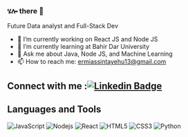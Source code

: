 ### ሄሎ there 👋
Future Data analyst and Full-Stack Dev 

- 🔭 I’m currently working on React JS and Node JS
- 🌱 I’m currently learning at Bahir Dar University
- 💬 Ask me about Java, Node JS, and Machine Learning 
- 📫 How to reach me: ermiassintayehu13@gmail.com

## Connect with me :[![Linkedin Badge](https://img.shields.io/badge/-ludehsar-blue?style=flat-square&logo=Linkedin&logoColor=white&link=https://www.linkedin.com/in/ludehsar/)](https://www.linkedin.com/in/ermias-sintayehu-03955224b/)

## Languages and Tools
![JavaScript](https://img.shields.io/badge/-JavaScript-black?style=flat-square&logo=javascript)
![Nodejs](https://img.shields.io/badge/-Nodejs-black?style=flat-square&logo=Node.js)
![React](https://img.shields.io/badge/-React-black?style=flat-square&logo=react)
![HTML5](https://img.shields.io/badge/-HTML5-E34F26?style=flat-square&logo=html5&logoColor=white)
![CSS3](https://img.shields.io/badge/-CSS3-1572B6?style=flat-square&logo=css3)
![Python](https://img.shields.io/badge/-Python-black?style=flat-square&logo=Python)

